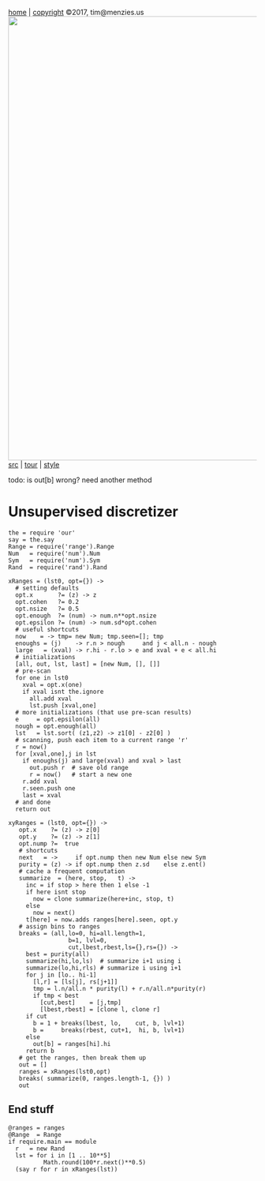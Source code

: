 [home](http://tiny.cc/koff) |
[copyright](https://github.com/koffee/script/blob/master/LICENSE.md) &copy;2017, tim&commat;menzies.us<br>
[<img width=900 src=https://raw.githubusercontent.com/koffee/script/master/img/head.jpg>](http://tiny.cc/koff)<br>
[src](https://github.com/koffee/script/tree/master/lib) |
[tour](https://github.com/koffee/script/blob/master/docs/TOUR.md) |
[style](https://github.com/koffee/script/blob/master/docs/STYLE.md)

todo: is out[b] wrong? need another method

# Unsupervised  discretizer

    the = require 'our'
    say = the.say
    Range = require('range').Range
    Num   = require('num').Num
    Sym   = require('num').Sym
    Rand  = require('rand').Rand

    xRanges = (lst0, opt={}) ->
      # setting defaults
      opt.x       ?= (z) -> z
      opt.cohen   ?= 0.2
      opt.nsize   ?= 0.5
      opt.enough  ?= (num) -> num.n**opt.nsize
      opt.epsilon ?= (num) -> num.sd*opt.cohen
      # useful shortcuts
      now    = -> tmp= new Num; tmp.seen=[]; tmp
      enoughs = (j)    -> r.n > nough     and j < all.n - nough
      large   = (xval) -> r.hi - r.lo > e and xval + e < all.hi
      # initializations
      [all, out, lst, last] = [new Num, [], []]
      # pre-scan 
      for one in lst0
        xval = opt.x(one)
        if xval isnt the.ignore
          all.add xval
          lst.push [xval,one]
      # more initializations (that use pre-scan results)
      e     = opt.epsilon(all)
      nough = opt.enough(all)
      lst   = lst.sort( (z1,z2) -> z1[0] - z2[0] )
      # scanning, push each item to a current range 'r' 
      r = now() 
      for [xval,one],j in lst
        if enoughs(j) and large(xval) and xval > last
          out.push r  # save old range
          r = now()   # start a new one
        r.add xval
        r.seen.push one
        last = xval
      # and done
      return out

    xyRanges = (lst0, opt={}) ->
       opt.x    ?= (z) -> z[0]
       opt.y    ?= (z) -> z[1]
       opt.nump ?=  true
       # shortcuts
       next   = ->     if opt.nump then new Num else new Sym
       purity = (z) -> if opt.nump then z.sd    else z.ent()
       # cache a frequent computation
       summarize  = (here, stop,   t) ->
         inc = if stop > here then 1 else -1
         if here isnt stop 
           now = clone summarize(here+inc, stop, t)
         else
           now = next()
         t[here] = now.adds ranges[here].seen, opt.y
       # assign bins to ranges
       breaks = (all,lo=0, hi=all.length=1,
                     b=1, lvl=0,
                     cut,lbest,rbest,ls={},rs={}) ->
         best = purity(all)
         summarize(hi,lo,ls)  # summarize i+1 using i
         summarize(lo,hi,rls) # summarize i using i+1
         for j in [lo.. hi-1]
           [l,r] = [ls[j], rs[j+1]]
           tmp = l.n/all.n * purity(l) + r.n/all.n*purity(r)
           if tmp < best
             [cut,best]    = [j,tmp]
             [lbest,rbest] = [clone l, clone r]
         if cut
           b = 1 + breaks(lbest, lo,    cut, b, lvl+1) 
           b =     breaks(rbest, cut+1,  hi, b, lvl+1)
         else
           out[b] = ranges[hi].hi
         return b
       # get the ranges, then break them up
       out = []
       ranges = xRanges(lst0,opt)
       breaks( summarize(0, ranges.length-1, {}) )
       out

## End stuff

    @ranges = ranges
    @Range  = Range
    if require.main == module
      r   = new Rand
      lst = for i in [1 .. 10**5]
              Math.round(100*r.next()**0.5)
      (say r for r in xRanges(lst))
